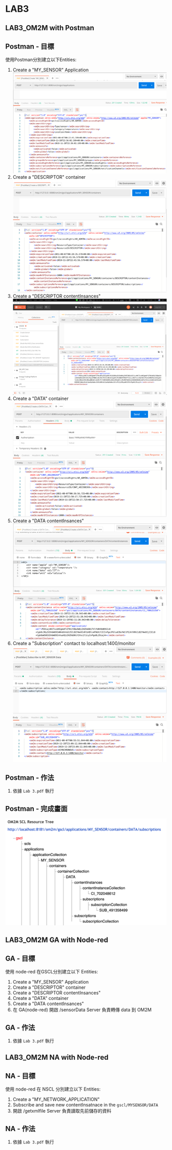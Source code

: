 # LAB3

## LAB3_OM2M with Postman

## Postman - 目標

使用Postman分別建立以下Entities:

1. Create a "MY_SENSOR" Application
![p1](img/postman-1.png)
2. Create a "DESCRIPTOR" container
![p2](img/postman-2.png)
3. Create a "DESCRIPTOR contentInsances"
![p3](img/postman-3.png)
4. Create a "DATA" container
![p4](img/postman-4.png)
5. Create a "DATA contentInsances"
![p5](img/postman-5.png)
6. Create a "Subscription" contact to localhost:1400/monitor
![p6](img/postman-6.png)

## Postman - 作法

1. 依據 `Lab 3.pdf` 執行

## Postman - 完成畫面

![finish](img/postman-finished.png)

## LAB3_OM2M GA with Node-red

## GA - 目標

使用 node-red 在GSCL分別建立以下 Entities:

1. Create a "MY_SENSOR" Application
2. Create a "DESCRIPTOR" container
3. Create a "DESCRIPTOR contentInsances"
4. Create a "DATA" container
5. Create a "DATA contentInsances"
6. 在 GA(node-red) 開啟 /sensorData Server 負責轉傳 data 到 OM2M

## GA - 作法

1. 依據 `Lab 3.pdf` 執行

## LAB3_OM2M NA with Node-red

## NA - 目標

使用 node-red 在 NSCL 分別建立以下 Entities:

1. Create a "MY_NETWORK_APPLICATION"
2. Subscribe and save new contentInsatnace in the `gscl/MYSENSOR/DATA`
3. 開啟 /getxmlfile Server 負責讀取先前儲存的資料

## NA - 作法

1. 依據 `Lab 3.pdf` 執行
